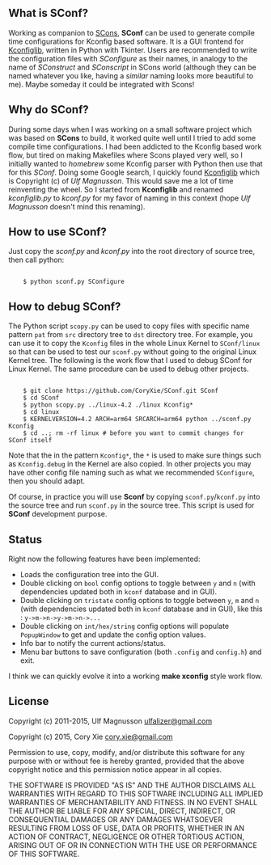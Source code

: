 ## What is SConf?

Working as companion to [SCons](http://www.scons.org/), **SConf** can be used to generate compile time configurations for Kconfig based software. It is a GUI frontend for [Kconfiglib](https://github.com/ulfalizer/Kconfiglib), written in Python with Tkinter. Users are recommended to write the configuration files with *SConfigure* as their names, in analogy to the name of *SConstruct* and *SConscript* in SCons world (although they can be named whatever you like, having a *similar* naming looks more beautiful to me). Maybe someday it could be integrated with Scons!

## Why do SConf?

During some days when I was working on a small software project which was based on **SCons** to build, it worked quite well until I tried to add some compile time configurations. I had been addicted to the Kconfig based work flow, but tired on making Makefiles where Scons played very well, so I initially wanted to *homebrew* some Kconfig parser with Python then use that for this *SConf*. Doing some Google search, I quickly found [Kconfiglib](https://github.com/ulfalizer/Kconfiglib) which is Copyright (c) of *Ulf Magnusson*. This would save me a lot of time reinventing the wheel. So I started from **Kconfiglib** and renamed *kconfiglib.py* to *kconf.py* for my favor of naming in this context (hope *Ulf Magnusson* doesn't mind this renaming).

## How to use SConf?

Just copy the *sconf.py* and *kconf.py* into the root directory of source tree, then call python:

```console

    $ python sconf.py SConfigure 

```

## How to debug SConf?

The Python script `scopy.py` can be used to copy files with specific name pattern `pat` from `src` directory tree to `dst` directory tree. For example, you can use it to copy the `Kconfig` files in the whole Linux Kernel to `SConf/linux` so that can be used to test our `sconf.py` without going to the original Linux Kernel tree. The following is the work flow that I used to debug SConf for Linux Kernel. The same procedure can be used to debug other projects. 

```console

	$ git clone https://github.com/CoryXie/SConf.git SConf
	$ cd SConf
	$ python scopy.py ../linux-4.2 ./linux Kconfig*
	$ cd linux
	$ KERNELVERSION=4.2 ARCH=arm64 SRCARCH=arm64 python ../sconf.py Kconfig
	$ cd ..; rm -rf linux # before you want to commit changes for SConf itself

```

Note that the in the pattern `Kconfig*`, the `*` is used to make sure things such as `Kconfig.debug` in the Kernel are also copied. In other projects you may have other config file naming such as what we recommended `SConfigure`, then you should adapt.

Of course, in practice you will use **Sconf** by copying `sconf.py`/`kconf.py` into the source tree and run `sconf.py` in the source tree. This script is used for **SConf** development purpose.


## Status

Right now the following features have been implemented:

* Loads the configuration tree into the GUI.
* Double clicking on `bool` config options to toggle between `y` and `n` (with dependencies updated both in `kconf` database and in GUI).
* Double clicking on `tristate` config options to toggle between `y`, `m` and `n` (with dependencies updated both in `kconf` database and in GUI), like this : `y->m->n->y->m->n->...`
* Double clicking on `int/hex/string` config options will populate `PopupWindow` to get and update the config option values.
* Info bar to notify the current actions/status.
* Menu bar buttons to save configuration (both `.config` and `config.h`) and exit.

I think we can quickly evolve it into a working **make xconfig** style work flow.

## License

Copyright (c) 2011-2015, Ulf Magnusson ulfalizer@gmail.com

Copyright (c) 2015, Cory Xie cory.xie@gmail.com

Permission to use, copy, modify, and/or distribute this software for any purpose with or without fee is hereby granted, provided that the above copyright notice and this permission notice appear in all copies.

THE SOFTWARE IS PROVIDED "AS IS" AND THE AUTHOR DISCLAIMS ALL WARRANTIES WITH REGARD TO THIS SOFTWARE INCLUDING ALL IMPLIED WARRANTIES OF MERCHANTABILITY AND FITNESS. IN NO EVENT SHALL THE AUTHOR BE LIABLE FOR ANY SPECIAL, DIRECT, INDIRECT, OR CONSEQUENTIAL DAMAGES OR ANY DAMAGES WHATSOEVER RESULTING FROM LOSS OF USE, DATA OR PROFITS, WHETHER IN AN ACTION OF CONTRACT, NEGLIGENCE OR OTHER TORTIOUS ACTION, ARISING OUT OF OR IN CONNECTION WITH THE USE OR PERFORMANCE OF THIS SOFTWARE.
